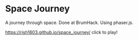 # Space Journey

A journey through space. Done at BrumHack. Using phaser.js.

https://rish1603.github.io/space_journey/
click to play!
